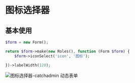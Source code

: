 # 图标选择器

## 基本使用

```php
$form = new Form();

return $form->make(new Roles(), function (Form $form) {
    $form->iconSelect('icon', '图标');

})->labelWidth(120);
```

![图标选择器-catchadmin 动态表单](/docs/assets/images/iconselect.png)
